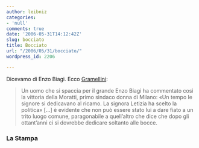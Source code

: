 ```yaml
---
author: leibniz
categories:
- 'null'
comments: true
date: '2006-05-31T14:12:42Z'
slug: bocciato
title: Bocciato
url: "/2006/05/31/bocciato/"
wordpress_id: 2206

---
```

Dicevamo di Enzo Biagi. Ecco [Gramellini](https://www.lastampa.it/cmstp/rubriche/girata.asp?ID_articolo=104&ID_blog=41&ID_sezione=56):


> Un uomo che si spaccia per il grande Enzo Biagi ha commentato così la vittoria della Moratti, primo sindaco donna di Milano: «Un tempo le signore si dedicavano al ricamo. La signora Letizia ha scelto la politica» [...] è evidente che non può essere stato lui a dare fiato a un trito luogo comune, paragonabile a quell’altro che dice che dopo gli ottant’anni ci si dovrebbe dedicare soltanto alle bocce.




### La Stampa
